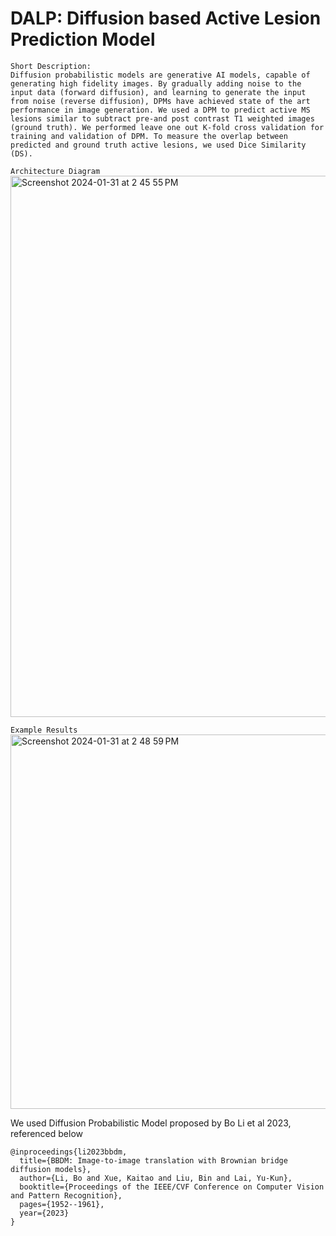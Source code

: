 # DALP: Diffusion based Active Lesion Prediction Model

```
Short Description:
Diffusion probabilistic models are generative AI models, capable of generating high fidelity images. By gradually adding noise to the input data (forward diffusion), and learning to generate the input from noise (reverse diffusion), DPMs have achieved state of the art performance in image generation. We used a DPM to predict active MS lesions similar to subtract pre-and post contrast T1 weighted images (ground truth). We performed leave one out K-fold cross validation for training and validation of DPM. To measure the overlap between predicted and ground truth active lesions, we used Dice Similarity (DS). 
```


``Architecture Diagram``
<img width="866" alt="Screenshot 2024-01-31 at 2 45 55 PM" src="https://github.com/Wazhee/Active-Lesion-Prediction-with-Diffusion/assets/34732790/11798bc7-577c-41b9-9eb3-5718fe1b6b92">

``Example Results``
<img width="599" alt="Screenshot 2024-01-31 at 2 48 59 PM" src="https://github.com/Wazhee/Active-Lesion-Prediction-with-Diffusion/assets/34732790/af01a4b3-c398-4a9d-9da2-e9dac11e51eb">



We used Diffusion Probabilistic Model proposed by Bo Li et al 2023, referenced below



```
@inproceedings{li2023bbdm,
  title={BBDM: Image-to-image translation with Brownian bridge diffusion models},
  author={Li, Bo and Xue, Kaitao and Liu, Bin and Lai, Yu-Kun},
  booktitle={Proceedings of the IEEE/CVF Conference on Computer Vision and Pattern Recognition},
  pages={1952--1961},
  year={2023}
}
```
